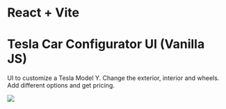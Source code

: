 # React + Vite

# Tesla Car Configurator UI (Vanilla JS)

UI to customize a Tesla Model Y. Change the exterior, interior and wheels. Add different options and get pricing.

<img src="./images/screen.jpg" />

